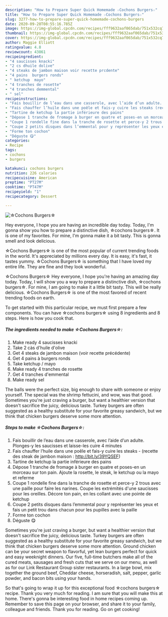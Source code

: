 ```yaml
---
description: "How to Prepare Super Quick Homemade ☆Cochons Burgers☆"
title: "How to Prepare Super Quick Homemade ☆Cochons Burgers☆"
slug: 3277-how-to-prepare-super-quick-homemade-cochons-burgers
date: 2020-09-28T08:55:16.785Z
image: https://img-global.cpcdn.com/recipes/fff9632aaf065dab/751x532cq70/☆cochons-burgers☆-photo-principale-de-la-recette.jpg
thumbnail: https://img-global.cpcdn.com/recipes/fff9632aaf065dab/751x532cq70/☆cochons-burgers☆-photo-principale-de-la-recette.jpg
cover: https://img-global.cpcdn.com/recipes/fff9632aaf065dab/751x532cq70/☆cochons-burgers☆-photo-principale-de-la-recette.jpg
author: Maggie Elliott
ratingvalue: 4.8
reviewcount: 43861
recipeingredient:
- "4 saucisses knacki"
- "2 cs dhuile dolive"
- "4 steaks de jambon maison voir recette prcdente"
- "4 pains  burgers ronds"
- " ketchup  mayo"
- "4 tranches de rosette"
- "4 tranches demmental"
- " sel"
recipeinstructions:
- "Fais bouillir de l’eau dans une casserole, avec l’aide d’un adulte. Plonges-y les saucisses et laisse-les cuire 4 minutes"
- "Fais chauffer l’huile dans une poêle et fais-y cuire les steaks (recette des steak de jambon maison : http://bit.ly/39YQSEF)"
- "Tartine de ketchup la partie inférieure des pains"
- "Dépose 1 tranche de fromage à burger en quatre et poses-en un morceau sur ton pain. Ajoute la rosette, le steak, le ketchup ou la mayo et referme"
- "Coupe 1 rondelle fine dans la tranche de rosette et perce-y 2 trous avec une paille pour faire les narines. Coupe les extrémités d&#39;une saucisses pour les oreilles. Décore ton pain, en les collant avec une pointe de ketchup"
- "Coupe 2 petits disques dans l’emmental pour y représenter les yeux et fais un petit trou dans chacun pour les pupilles avec la paille"
- "Forme ton cochon"
- "Déguste 😋"
categories:
- Recipe
tags:
- cochons
- burgers

katakunci: cochons burgers 
nutrition: 226 calories
recipecuisine: American
preptime: "PT27M"
cooktime: "PT47M"
recipeyield: "1"
recipecategory: Dessert

---
```



![☆Cochons Burgers☆](https://img-global.cpcdn.com/recipes/fff9632aaf065dab/751x532cq70/☆cochons-burgers☆-photo-principale-de-la-recette.jpg)

Hey everyone, I hope you are having an incredible day today. Today, I'm gonna show you how to prepare a distinctive dish, ☆cochons burgers☆. It is one of my favorites. For mine, I'm gonna make it a bit tasty. This is gonna smell and look delicious.

☆Cochons Burgers☆ is one of the most popular of current trending foods in the world. It's appreciated by millions every day. It is easy, it's fast, it tastes yummy. ☆Cochons Burgers☆ is something that I have loved my entire life. They are fine and they look wonderful.

☆Cochons Burgers☆ Hey everyone, I hope you&#39;re having an amazing day today. Today, I will show you a way to prepare a distinctive dish, ☆cochons burgers☆. For mine, I am going to make it a little bit tasty. This will be really delicious. ☆Cochons Burgers☆ is one of the most favored of recent trending foods on earth.


To get started with this particular recipe, we must first prepare a few components. You can have ☆cochons burgers☆ using 8 ingredients and 8 steps. Here is how you cook that.

<!--inarticleads1-->

##### The ingredients needed to make ☆Cochons Burgers☆:

1. Make ready 4 saucisses knacki
1. Take 2 càs d&#39;huile d&#39;olive
1. Get 4 steaks de jambon maison (voir recette précédente)
1. Get 4 pains à burgers ronds
1. Take  ketchup / mayo
1. Make ready 4 tranches de rosette
1. Get 4 tranches d&#39;emmental
1. Make ready  sel


The balls were the perfect size, big enough to share with someone or enjoy yourself. The special was the shrimp fettucini, and wow, was that good. Sometimes you&#39;re just craving a burger, but want a healthier version that doesn&#39;t sacrifice the juicy, delicious taste. Turkey burgers are often suggested as a healthy substitute for your favorite greasy sandwich, but we think that chicken burgers deserve some more attention. 

<!--inarticleads2-->

##### Steps to make ☆Cochons Burgers☆:

1. Fais bouillir de l’eau dans une casserole, avec l’aide d’un adulte. Plonges-y les saucisses et laisse-les cuire 4 minutes
1. Fais chauffer l’huile dans une poêle et fais-y cuire les steaks - (recette des steak de jambon maison : http://bit.ly/39YQSEF)
1. Tartine de ketchup la partie inférieure des pains
1. Dépose 1 tranche de fromage à burger en quatre et poses-en un morceau sur ton pain. Ajoute la rosette, le steak, le ketchup ou la mayo et referme
1. Coupe 1 rondelle fine dans la tranche de rosette et perce-y 2 trous avec une paille pour faire les narines. Coupe les extrémités d&#39;une saucisses pour les oreilles. Décore ton pain, en les collant avec une pointe de ketchup
1. Coupe 2 petits disques dans l’emmental pour y représenter les yeux et fais un petit trou dans chacun pour les pupilles avec la paille
1. Forme ton cochon
1. Déguste 😋


Sometimes you&#39;re just craving a burger, but want a healthier version that doesn&#39;t sacrifice the juicy, delicious taste. Turkey burgers are often suggested as a healthy substitute for your favorite greasy sandwich, but we think that chicken burgers deserve some more attention. Ground chicken can be your secret weapon to flavorful, yet lean burgers perfect for quick and easy weeknight dinners. Our five, full-time butchers make all of the cured meats, sausages and fresh cuts that we serve on our menu, as well as for our Link Restaurant Group sister restaurants. In a large bowl, mix together the ground beef, Cheddar cheese, horseradish, salt, pepper, garlic powder, and bacon bits using your hands. 

So that's going to wrap it up for this exceptional food ☆cochons burgers☆ recipe. Thank you very much for reading. I am sure that you will make this at home. There's gonna be interesting food in home recipes coming up. Remember to save this page on your browser, and share it to your family, colleague and friends. Thank you for reading. Go on get cooking!
